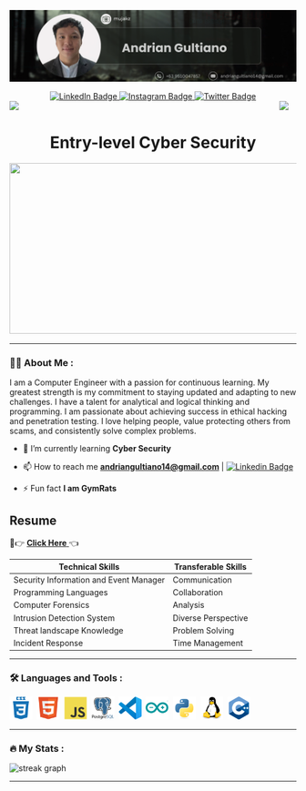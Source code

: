 
<div id="header" align="center">
  
  <img src="./images/banner.png" alt="Andrian Gultiano"></img>
  
  <div id="badges">
  <a href="https://www.linkedin.com/in/andrian-gultiano-48027a294">
    <img src="https://img.shields.io/badge/LinkedIn-blue?style=for-the-badge&logo=linkedin&logoColor=white" alt="LinkedIn Badge"/>
  </a>
  <a href="https://www.instagram.com/mujakz/">
    <img src="https://img.shields.io/badge/Instagram-red?style=for-the-badge&logo=instagram&logoColor=white" alt="Instagram Badge"/>
  </a>
  <a href="https://www.facebook.com/mujakz/">
    <img src="https://img.shields.io/badge/Facebook-blue?style=for-the-badge&logo=Facebook&logoColor=white" alt="Twitter Badge"/>
  </a>
</div>
<img align="left" src="https://media.giphy.com/media/hvRJCLFzcasrR4ia7z/giphy.gif" width="30px"/>
<img align="right" src="https://media.giphy.com/media/hvRJCLFzcasrR4ia7z/giphy.gif" width="30px"/>



<img src="https://komarev.com/ghpvc/?username=mujakzs&style=flat-square&color=blue" alt=""/>



<h1>
  Entry-level Cyber Security
</h1>

<div align="center">
  <img src="https://media.tenor.com/rePDfDWO3XoAAAAd/hacking.gif" width="600" height="300"/>
</div>

</div>

---

### :man_technologist: About Me :
I am a Computer Engineer with a passion for continuous learning. My greatest strength is my commitment to staying updated and adapting to new challenges.
I have a talent for analytical and logical thinking and programming. I am passionate about achieving success in ethical hacking and penetration testing. 
I love helping people, value protecting others from scams, and consistently solve complex problems.

- 🌱 I’m currently learning **Cyber Security**

- 📫 How to reach me **andriangultiano14@gmail.com** | [![Linkedin Badge](https://img.shields.io/badge/-Gmail-orange?style=flat&logo=Gmail&logoColor=white)](https://mail.google.com/mail/u/0/#inbox?compose=new)

- ⚡ Fun fact **I am GymRats**

## Resume
📝👉 <a href="https://drive.google.com/file/d/1yLSDdr0OpqDGcLG7OBgB1zDxtJxPSzYy/view?usp=sharing">
 <b>Click Here</b> </a>👈

 
| Technical Skills                                       | Transferable Skills         |
|-----------------------------------------------|----------------------------|
| Security Information and Event Manager          | Communication|
| Programming Languages | Collaboration|
| Computer Forensics         | Analysis|
| Intrusion Detection System     | Diverse Perspective|
| Threat landscape Knowledge             | Problem Solving|
| Incident Response | Time Management|
---

### :hammer_and_wrench: Languages and Tools :

<div>
 
  <img src="https://github.com/devicons/devicon/blob/master/icons/css3/css3-plain-wordmark.svg"  title="CSS3" alt="CSS" width="40" height="40"/>&nbsp;
  <img src="https://github.com/devicons/devicon/blob/master/icons/html5/html5-original.svg" title="HTML5" alt="HTML" width="40" height="40"/>&nbsp;
  <img src="https://github.com/devicons/devicon/blob/master/icons/javascript/javascript-original.svg" title="JavaScript" alt="JavaScript" width="40" height="40"/>&nbsp;
  <img src="https://github.com/devicons/devicon/blob/master/icons/postgresql/postgresql-original-wordmark.svg" title="JavaScript" alt="JavaScript" width="40" height="40"/>&nbsp;
  <img src="https://github.com/devicons/devicon/blob/master/icons/vscode/vscode-original.svg" title="JavaScript" alt="JavaScript" width="40" height="40"/>&nbsp;
  <img src="https://github.com/devicons/devicon/blob/master/icons/arduino/arduino-original.svg" title="JavaScript" alt="JavaScript" width="40" height="40"/>&nbsp;
  <img src="https://github.com/devicons/devicon/blob/master/icons/python/python-original.svg" title="JavaScript" alt="JavaScript" width="40" height="40"/>&nbsp;
  <img src="https://github.com/devicons/devicon/blob/master/icons/linux/linux-original.svg" title="JavaScript" alt="JavaScript" width="40" height="40"/>&nbsp;
    <img src="https://raw.githubusercontent.com/devicons/devicon/master/icons/cplusplus/cplusplus-original.svg" title="JavaScript" alt="JavaScript" width="40" height="40"/>&nbsp;


 ---

### :fire: My Stats :
  
<!-- [![GitHub Streak](https://streak-stats.demolab.com/?user=mujakzs&theme=dark)](https://git.io/streak-stats) -->

<!-- [![Top Langs](https://github-readme-stats.vercel.app/api/top-langs/?username=mujakzs&layout=compact&theme=vision-friendly-dark)](https://github.com/anuraghazra/github-readme-stats) -->


<img src="https://streak-stats.demolab.com?user=mujakzs&locale=en&mode=daily&theme=react&hide_border=true&border_radius=10&order=3" height="250" alt="streak graph"  />

---

